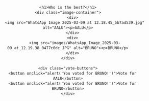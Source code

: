 <html>
<html lang="en">
<head>
    <meta charset="UTF-8">
    <meta name="viewport" content="width=device-width, initial-scale=1.0">
    <title>Image Comparison</title>
    <style>
        body {
            font-family: Arial, sans-serif;
            text-align: center;
        }
        .image-container {
            display: flex;
            justify-content: center;
            margin: 20px;
        }
        .image-container img {
            width: 300px;
            margin: 0 20px;
            border: 2px solid #ccc;
            border-radius: 8px;
        }
        .vote-buttons {
            margin-top: 20px;
        }
        button {
            padding: 10px 20px;
            font-size: 16px;
            cursor: pointer;
            margin: 10px;
            border: none;
            border-radius: 5px;
            background-color: #4CAF50;
            color: white;
        }
        button:hover {
            background-color: #45a049;
        }
    </style>
</head>
<body>

    <h1>Who is the best?</h1>
    <div class="image-container">
        <div>
          <img src="WhatsApp Image 2025-03-09 at 12.18.45_5b7ad539.jpg" alt="AALU"><p>AALU</p>
        </div>
        <div>
          <img src="images/WhatsApp_Image_2025-03-09_at_12.19.38_0477c0dc.JPG" alt="BRUNO"><p>BRUNO</p>
        </div>
    </div>

    <div class="vote-buttons">
        <button onclick="alert('You voted for BRUNO!')">Vote for AALU</button>
        <button onclick="alert('You voted for BRUNO!')">Vote for BRUNO</button>
    </div>

</body>
</html>
